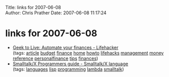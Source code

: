 Title: links for 2007-06-08  
Author: Chris Prather
Date: 2007-06-08 11:17:24

# links for 2007-06-08
<ul class="delicious">
	<li>
		<div class="delicious-link"><a href="http://lifehacker.com/software/money/geek-to-live--automate-your-finances-177228.php">Geek to Live: Automate your finances - Lifehacker</a></div>
		<div class="delicious-tags">(tags: <a href="http://del.icio.us/perigrin/article">article</a> <a href="http://del.icio.us/perigrin/budget">budget</a> <a href="http://del.icio.us/perigrin/finance">finance</a> <a href="http://del.icio.us/perigrin/home">home</a> <a href="http://del.icio.us/perigrin/howto">howto</a> <a href="http://del.icio.us/perigrin/lifehacks">lifehacks</a> <a href="http://del.icio.us/perigrin/management">management</a> <a href="http://del.icio.us/perigrin/money">money</a> <a href="http://del.icio.us/perigrin/reference">reference</a> <a href="http://del.icio.us/perigrin/personalfinance">personalfinance</a> <a href="http://del.icio.us/perigrin/tips">tips</a> <a href="http://del.icio.us/perigrin/finances">finances</a>)</div>
	</li>
	<li>
		<div class="delicious-link"><a href="http://www.exept.de:8080/doc/online/english/programming/stForLispers.html">Smalltalk/X Programmers guide - Smalltalk/X language</a></div>
		<div class="delicious-tags">(tags: <a href="http://del.icio.us/perigrin/languages">languages</a> <a href="http://del.icio.us/perigrin/lisp">lisp</a> <a href="http://del.icio.us/perigrin/programming">programming</a> <a href="http://del.icio.us/perigrin/lambda">lambda</a> <a href="http://del.icio.us/perigrin/smalltalk">smalltalk</a>)</div>
	</li>
</ul>

